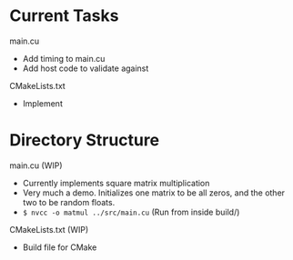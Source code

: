 # Current Tasks
main.cu
- Add timing to main.cu
- Add host code to validate against

CMakeLists.txt
- Implement 

# Directory Structure
main.cu (WIP)
- Currently implements square matrix multiplication
- Very much a demo. Initializes one matrix to be all zeros, and the other two to be random floats. 
- `$ nvcc -o matmul ../src/main.cu` (Run from inside build/)

CMakeLists.txt (WIP)
- Build file for CMake